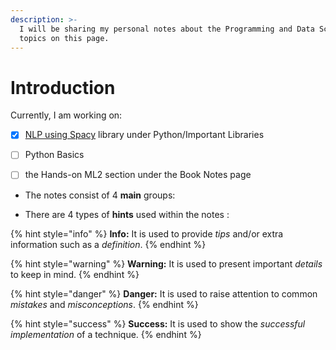 ```yaml
---
description: >-
  I will be sharing my personal notes about the Programming and Data Science
  topics on this page.
---
```


# Introduction

Currently, I am working on:

* [x] [NLP using Spacy](tutorials/python/important-libraries/spacy.md#nlp-using-spacy) library under Python/Important Libraries
* [ ] Python Basics
* [ ] the Hands-on ML2 section under the Book Notes page



* The notes consist of 4 **main** groups: 

* There are 4 types of **hints** used within the notes :

{% hint style="info" %}
**Info:** It is used to provide _tips_ and/or extra information such as a _definition_.
{% endhint %}

{% hint style="warning" %}
**Warning:** It is used to present important _details_ to keep in mind.
{% endhint %}

{% hint style="danger" %}
**Danger:** It is used to raise attention to common _mistakes_ and _misconceptions_.
{% endhint %}

{% hint style="success" %}
**Success:** It is used to show the _successful_ _implementation_ of a technique.
{% endhint %}


